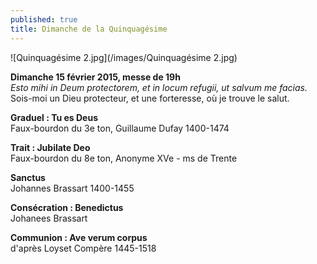```yaml
---
published: true
title: Dimanche de la Quinquagésime
---
```


![Quinquagésime  2.jpg](/images/Quinquagésime  2.jpg)


**Dimanche 15 février 2015, messe de 19h**  
*Esto mihi in Deum protectorem, et in locum refugii, ut salvum me facias.*  
Sois-moi un Dieu protecteur, et une forteresse, où je trouve le salut.

**Graduel : Tu es Deus**  
Faux-bourdon du 3e ton, Guillaume Dufay 1400-1474

**Trait : Jubilate Deo**  
Faux-bourdon du 8e ton, Anonyme XVe - ms de Trente

**Sanctus**  
Johannes Brassart 1400-1455

**Consécration : Benedictus**  
Johanees Brassart

**Communion : Ave verum corpus**  
d'après Loyset Compère 1445-1518